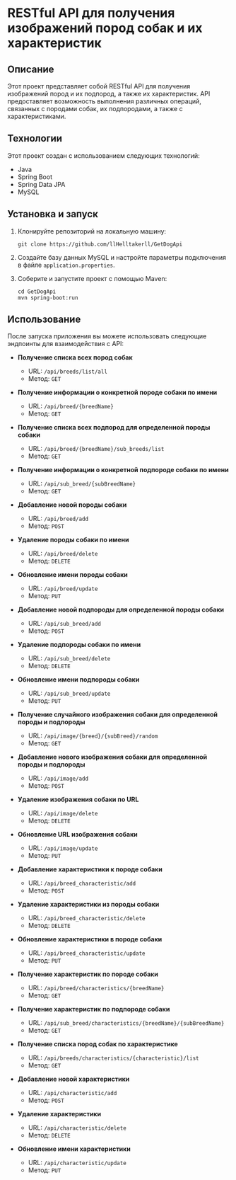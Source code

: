 # RESTful API для получения изображений пород собак и их характеристик

## Описание

Этот проект представляет собой RESTful API для получения изображений пород и их подпород, а также их характеристик. API
предоставляет возможность выполнения различных операций, связанных с породами собак, их подпородами, а также с
характеристиками.

## Технологии

Этот проект создан с использованием следующих технологий:

- Java
- Spring Boot
- Spring Data JPA
- MySQL

## Установка и запуск

1. Клонируйте репозиторий на локальную машину:

   ```
   git clone https://github.com/llHelltakerll/GetDogApi
   ```

2. Создайте базу данных MySQL и настройте параметры подключения в файле `application.properties`.

3. Соберите и запустите проект с помощью Maven:

   ```
   cd GetDogApi
   mvn spring-boot:run
   ```

## Использование

После запуска приложения вы можете использовать следующие эндпоинты для взаимодействия с API:

- **Получение списка всех пород собак**
    - URL: `/api/breeds/list/all`
    - Метод: `GET`

- **Получение информации о конкретной породе собаки по имени**
    - URL: `/api/breed/{breedName}`
    - Метод: `GET`

- **Получение списка всех подпород для определенной породы собаки**
    - URL: `/api/breed/{breedName}/sub_breeds/list`
    - Метод: `GET`

- **Получение информации о конкретной подпороде собаки по имени**
    - URL: `/api/sub_breed/{subBreedName}`
    - Метод: `GET`

- **Добавление новой породы собаки**
    - URL: `/api/breed/add`
    - Метод: `POST`

- **Удаление породы собаки по имени**
    - URL: `/api/breed/delete`
    - Метод: `DELETE`

- **Обновление имени породы собаки**
    - URL: `/api/breed/update`
    - Метод: `PUT`

- **Добавление новой подпороды для определенной породы собаки**
    - URL: `/api/sub_breed/add`
    - Метод: `POST`

- **Удаление подпороды собаки по имени**
    - URL: `/api/sub_breed/delete`
    - Метод: `DELETE`

- **Обновление имени подпороды собаки**
    - URL: `/api/sub_breed/update`
    - Метод: `PUT`

- **Получение случайного изображения собаки для определенной породы и подпороды**
    - URL: `/api/image/{breed}/{subBreed}/random`
    - Метод: `GET`

- **Добавление нового изображения собаки для определенной породы и подпороды**
    - URL: `/api/image/add`
    - Метод: `POST`

- **Удаление изображения собаки по URL**
    - URL: `/api/image/delete`
    - Метод: `DELETE`

- **Обновление URL изображения собаки**
    - URL: `/api/image/update`
    - Метод: `PUT`

- **Добавление характеристики к породе собаки**
    - URL: `/api/breed_characteristic/add`
    - Метод: `POST`

- **Удаление характеристики из породы собаки**
    - URL: `/api/breed_characteristic/delete`
    - Метод: `DELETE`

- **Обновление характеристики в породе собаки**
    - URL: `/api/breed_characteristic/update`
    - Метод: `PUT`

- **Получение характеристик по породе собаки**
    - URL: `/api/breed/characteristics/{breedName}`
    - Метод: `GET`

- **Получение характеристик по подпороде собаки**
    - URL: `/api/sub_breed/characteristics/{breedName}/{subBreedName}`
    - Метод: `GET`

- **Получение списка пород собак по характеристике**
    - URL: `/api/breeds/characteristics/{characteristic}/list`
    - Метод: `GET`

- **Добавление новой характеристики**
    - URL: `/api/characteristic/add`
    - Метод: `POST`

- **Удаление характеристики**
    - URL: `/api/characteristic/delete`
    - Метод: `DELETE`

- **Обновление имени характеристики**
    - URL: `/api/characteristic/update`
    - Метод: `PUT`